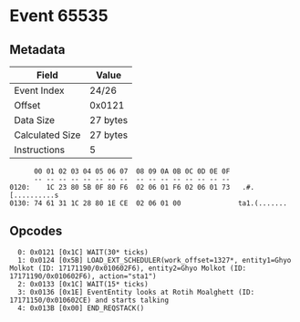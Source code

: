 # Event 65535

## Metadata

| Field           | Value    |
|-----------------|----------|
| Event Index     | 24/26    |
| Offset          | 0x0121   |
| Data Size       | 27 bytes |
| Calculated Size | 27 bytes |
| Instructions    | 5        |

```
      00 01 02 03 04 05 06 07  08 09 0A 0B 0C 0D 0E 0F
      -- -- -- -- -- -- -- --  -- -- -- -- -- -- -- --
0120:    1C 23 80 5B 0F 80 F6  02 06 01 F6 02 06 01 73   .#.[..........s
0130: 74 61 31 1C 28 80 1E CE  02 06 01 00              ta1.(.......    
```

## Opcodes

```
  0: 0x0121 [0x1C] WAIT(30* ticks)
  1: 0x0124 [0x5B] LOAD_EXT_SCHEDULER(work_offset=1327*, entity1=Ghyo Molkot (ID: 17171190/0x010602F6), entity2=Ghyo Molkot (ID: 17171190/0x010602F6), action="sta1")
  2: 0x0133 [0x1C] WAIT(15* ticks)
  3: 0x0136 [0x1E] EventEntity looks at Rotih Moalghett (ID: 17171150/0x010602CE) and starts talking
  4: 0x013B [0x00] END_REQSTACK()
```
